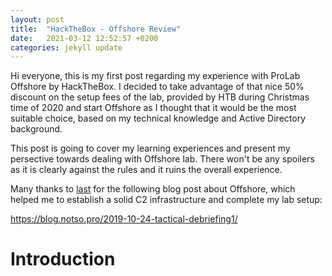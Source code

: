 ```yaml
---
layout: post
title:  "HackTheBox - Offshore Review"
date:   2021-03-12 12:52:57 +0200
categories: jekyll update
---
```


Hi everyone, this is my first post regarding my experience with ProLab Offshore by HackTheBox. I decided to take advantage of that nice 50% discount on the setup fees of the lab, provided by HTB during Christmas time of 2020 and start Offshore as I thought that it would be the most suitable choice, based on my technical knowledge and Active Directory background.

This post is going to cover my learning experiences and present my persective towards dealing with Offshore lab. There won't be any spoilers as it is clearly against the rules and it ruins the overall experience.

Many thanks to [last](https://twitter.com/last0x00) for the following blog post about Offshore, which helped me to establish a solid C2 infrastructure and complete my lab setup:

https://blog.notso.pro/2019-10-24-tactical-debriefing1/

# Introduction

[jekyll-docs]: https://jekyllrb.com/docs/home
[jekyll-gh]:   https://github.com/jekyll/jekyll
[jekyll-talk]: https://talk.jekyllrb.com/
